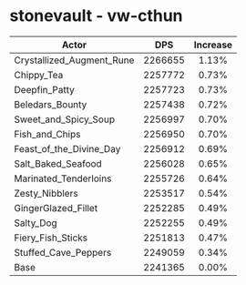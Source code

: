 # stonevault - vw-cthun
| Actor | DPS | Increase |
|---|:---:|:---:|
|Crystallized_Augment_Rune|2266655|1.13%|
|Chippy_Tea|2257772|0.73%|
|Deepfin_Patty|2257723|0.73%|
|Beledars_Bounty|2257438|0.72%|
|Sweet_and_Spicy_Soup|2256997|0.70%|
|Fish_and_Chips|2256950|0.70%|
|Feast_of_the_Divine_Day|2256912|0.69%|
|Salt_Baked_Seafood|2256028|0.65%|
|Marinated_Tenderloins|2255726|0.64%|
|Zesty_Nibblers|2253517|0.54%|
|GingerGlazed_Fillet|2252285|0.49%|
|Salty_Dog|2252255|0.49%|
|Fiery_Fish_Sticks|2251813|0.47%|
|Stuffed_Cave_Peppers|2249059|0.34%|
|Base|2241365|0.00%|
